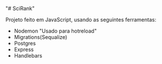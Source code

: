"# SciRank" 

Projeto feito em JavaScript, usando as seguintes ferramentas:
- Nodemon "Usado para hotreload"
- Migrations(Sequalize)
- Postgres
- Express
- Handlebars